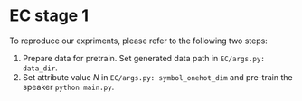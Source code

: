 # EC stage 1

To reproduce our expriments, please refer to the following two steps:

1. Prepare data for pretrain. Set generated data path in `EC/args.py: data_dir`.
2. Set attribute value $N$ in `EC/args.py: symbol_onehot_dim` and pre-train the speaker `python main.py`.
